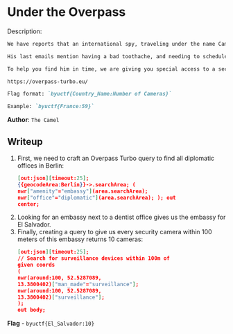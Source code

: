 # Under the Overpass
Description:
```markdown
We have reports that an international spy, traveling under the name Cameron Joseph Snider, may be attempting to sell government secrets to a foreign government. His passport recently got pinged attempting to enter Germany, and we believe he is currently in Berlin attempting to meet his contacts at a foreign embassy. We need you to find out what country's embassy he is visiting, as well as how many security cameras are within 100 meters of this embassy.

His last emails mention having a bad toothache, and needing to schedule a visit with the dentist's office next door to the embassy he is at. He is also staying at a hotel that is on the other side of the embassy.

To help you find him in time, we are giving you special access to a secret government program. Good luck.

https://overpass-turbo.eu/

Flag format: `byuctf{Country_Name:Number of Cameras}`

Example: `byuctf{France:59}`
```

**Author**: `The Camel`

## Writeup
1. First, we need to craft an Overpass Turbo query to find all diplomatic offices in Berlin:
    ```json
    [out:json][timeout:25];
    {{geocodeArea:Berlin}}->.searchArea; (
    nwr["amenity"="embassy"](area.searchArea);
    nwr["office"="diplomatic"](area.searchArea); ); out
    center;
    ```
2. Looking for an embassy next to a dentist office gives us the embassy for El Salvador.
3. Finally, creating a query to give us every security camera within 100 meters of this embassy returns 10 cameras:
    ```json
    [out:json][timeout:25];
    // Search for surveillance devices within 100m of
    given coords
    (
    nwr(around:100, 52.5287089,
    13.3800402)["man_made"="surveillance"];
    nwr(around:100, 52.5287089,
    13.3800402)["surveillance"];
    );
    out body;
    ```

**Flag** - `byuctf{El_Salvador:10}`